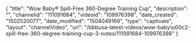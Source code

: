 {
    "title": "Wow Baby&reg; Spill-Free 360-Degree Training Cup",
    "description": "",
    "channelid": "111091684",
    "videoid": "109976398",
    "date_created": "1502520077",
    "date_modified": "1504049169",
    "type": "captivate",
    "layout": "channelVideo",
    "url": "\/bbbusa-latest-videos\/wow-baby\u00c2-spill-free-360-degree-training-cup-3-notes\/111091684-109976398"
}